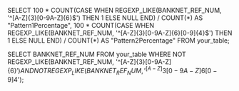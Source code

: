 SELECT 
  100 * COUNT(CASE 
                 WHEN REGEXP_LIKE(BANKNET_REF_NUM, '^[A-Z]{3}[0-9A-Z]{6}$') THEN 1 
                 ELSE NULL 
               END) / COUNT(*) AS "Pattern1Percentage",
  100 * COUNT(CASE 
                 WHEN REGEXP_LIKE(BANKNET_REF_NUM, '^[A-Z]{3}[0-9A-Z]{6}[0-9]{4}$') THEN 1 
                 ELSE NULL 
               END) / COUNT(*) AS "Pattern2Percentage"
FROM your_table;



SELECT BANKNET_REF_NUM
FROM your_table
WHERE NOT REGEXP_LIKE(BANKNET_REF_NUM, '^[A-Z]{3}[0-9A-Z]{6}$') AND NOT REGEXP_LIKE(BANKNET_REF_NUM, '^[A-Z]{3}[0-9A-Z]{6}[0-9]{4}$');
